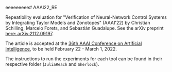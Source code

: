 eeeeeeeee# AAAI22_RE

Repeatibility evaluation for "Verification of Neural-Network Control Systems by Integrating Taylor Models and Zonotopes" (AAAI'22) by Christian Schilling, Marcelo Forets, and Sebastián Guadalupe. See the arXiv preprint [here: arXiv:2112.09197](https://arxiv.org/abs/2112.09197).

The article is accepted at the [36th AAAI Conference on Artificial Intelligence](https://aaai.org/Conferences/AAAI-22/), to be held February 22 - March 1, 2022.

The instructions to run the experiments for each tool can be found in their respective folder (`JuliaReach` and `Sherlock`).
